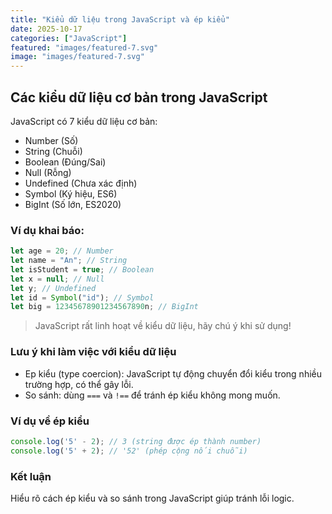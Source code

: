 ```yaml
---
title: "Kiểu dữ liệu trong JavaScript và ép kiểu"
date: 2025-10-17
categories: ["JavaScript"]
featured: "images/featured-7.svg"
image: "images/featured-7.svg"
---
```


## Các kiểu dữ liệu cơ bản trong JavaScript

JavaScript có 7 kiểu dữ liệu cơ bản:
- Number (Số)
- String (Chuỗi)
- Boolean (Đúng/Sai)
- Null (Rỗng)
- Undefined (Chưa xác định)
- Symbol (Ký hiệu, ES6)
- BigInt (Số lớn, ES2020)

### Ví dụ khai báo:
```javascript
let age = 20; // Number
let name = "An"; // String
let isStudent = true; // Boolean
let x = null; // Null
let y; // Undefined
let id = Symbol("id"); // Symbol
let big = 12345678901234567890n; // BigInt
```

> JavaScript rất linh hoạt về kiểu dữ liệu, hãy chú ý khi sử dụng!
### Lưu ý khi làm việc với kiểu dữ liệu
- Ep kiểu (type coercion): JavaScript tự động chuyển đổi kiểu trong nhiều trường hợp, có thể gây lỗi.
- So sánh: dùng `===` và `!==` để tránh ép kiểu không mong muốn.

### Ví dụ về ép kiểu
```javascript
console.log('5' - 2); // 3 (string được ép thành number)
console.log('5' + 2); // '52' (phép cộng nối chuỗi)
```

### Kết luận
Hiểu rõ cách ép kiểu và so sánh trong JavaScript giúp tránh lỗi logic.
